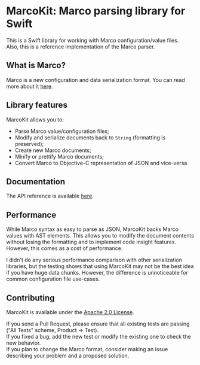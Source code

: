 # MarcoKit: Marco parsing library for Swift

This is a Swift library for working with Marco configuration/value files.  
Also, this is a reference implementation of the Marco parser.

## What is Marco?

Marco is a new configuration and data serialization format. You can read more about it [here](https://github.com/marta-file-manager/MarcoKit/blob/master/docs/MARCO.md).

## Library features

MarcoKit allows you to:

- Parse Marco value/configuration files;
- Modify and serialize documents back to `String` (formatting is preserved);
- Create new Marco documents;
- Minify or prettify Marco documents;
- Convert Marco to Objective-C representation of JSON and vice-versa.

## Documentation

The API reference is available [here](https://marta-file-manager.github.io/marco/api/index.html).

## Performance 

While Marco syntax as easy to parse as JSON, MarcoKit backs Marco values with AST elements. This allows you to modify the document contents without losing the formatting and to implement code insight features. However, this comes as a cost of performance.

I didn't do any serious performance comparison with other serialization libraries, but the testing shows that using MarcoKit may not be the best idea if you have huge data chunks. However, the difference is unnoticeable for common configuration file use-cases.

## Contributing

MarcoKit is available under the [Apache 2.0 License](https://github.com/marta-file-manager/MarcoKit/blob/master/LICENSE).

If you send a Pull Request, please ensure that all existing tests are passing ("All Tests" scheme, Product → Test).  
If you fixed a bug, add the new test or modify the existing one to check the new behavior.  
If you plan to change the Marco format, consider making an issue describing your problem and a proposed solution.